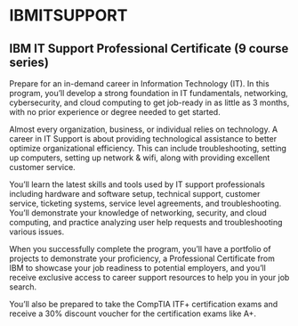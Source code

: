# IBMITSUPPORT
## IBM IT Support Professional Certificate (9 course series)

Prepare for an in-demand career in Information Technology (IT). In this program, you’ll develop a strong foundation in IT fundamentals, networking, cybersecurity, and cloud computing to get job-ready in as little as 3 months, with no prior experience or degree needed to get started.

Almost every organization, business, or individual relies on technology.  A career in IT Support is about providing technological assistance to better optimize organizational efficiency. This can include troubleshooting, setting up computers, setting up network & wifi, along with providing excellent customer service.

You’ll learn the latest skills and tools used by IT support professionals including hardware and software setup, technical support, customer service, ticketing systems, service level agreements, and troubleshooting. You’ll demonstrate your knowledge of networking, security, and cloud computing, and practice analyzing user help requests and troubleshooting various issues.

When you successfully complete the program, you’ll have a portfolio of projects to demonstrate your proficiency, a Professional Certificate from IBM to showcase your job readiness to potential employers, and you’ll receive exclusive access to career support resources to help you in your job search. 

You’ll also be prepared to take the CompTIA ITF+ certification exams and receive a 30% discount voucher for the certification exams like A+.
